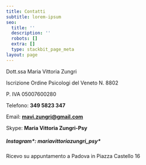 ```yaml
---
title: Contatti
subtitle: lorem-ipsum
seo:
  title: ''
  description: ''
  robots: []
  extra: []
  type: stackbit_page_meta
layout: page
---
```



Dott.ssa Maria Vittoria Zungri

Iscrizione Ordine Psicologi del Veneto N. 8802

P. IVA 05007600280

Telefono: **349 5823 347**

Email: **mavi.zungri@gmail.com**

Skype: **Maria Vittoria Zungri-Psy**

##### Instagram*: **mariavittoriazungri_psy***

Ricevo su appuntamento a Padova in Piazza Castello 16
